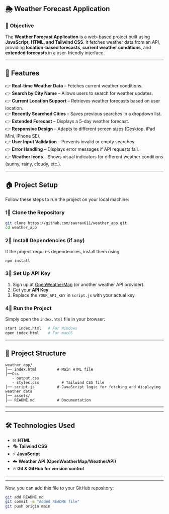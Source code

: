 ## 🌦 Weather Forecast Application

### 📌 **Objective**

The **Weather Forecast Application** is a web-based project built using **JavaScript, HTML, and Tailwind CSS**. It fetches weather data from an API, providing **location-based forecasts**, **current weather conditions**, and **extended forecasts** in a user-friendly interface.

---

## 🚀 **Features**

👉 **Real-time Weather Data** – Fetches current weather conditions.  
👉 **Search by City Name** – Allows users to search for weather updates.  
👉 **Current Location Support** – Retrieves weather forecasts based on user location.  
👉 **Recently Searched Cities** – Saves previous searches in a dropdown list.  
👉 **Extended Forecast** – Displays a 5-day weather forecast.  
👉 **Responsive Design** – Adapts to different screen sizes (Desktop, iPad Mini, iPhone SE).  
👉 **User Input Validation** – Prevents invalid or empty searches.  
👉 **Error Handling** – Displays error messages if API requests fail.  
👉 **Weather Icons** – Shows visual indicators for different weather conditions (sunny, rainy, cloudy, etc.).

---

## 🏠 **Project Setup**

Follow these steps to run the project on your local machine:

### **1⃣ Clone the Repository**

```bash
git clone https://github.com/saurav611/weather_app.git
cd weather_app
```

### **2⃣ Install Dependencies (if any)**

If the project requires dependencies, install them using:

```bash
npm install
```

### **3⃣ Set Up API Key**

1. Sign up at [OpenWeatherMap](https://openweathermap.org/) (or another weather API provider).
2. Get your **API Key**.
3. Replace the `YOUR_API_KEY` in `script.js` with your actual key.

### **4⃣ Run the Project**

Simply open the `index.html` file in your browser:

```bash
start index.html   # For Windows
open index.html    # For macOS
```

---

## 📁 **Project Structure**

```
weather_app/
│── index.html         # Main HTML file
│──Css
   - output.css
   - styles.css          # Tailwind CSS file
│── script.js          # JavaScript logic for fetching and displaying weather data
│── assets/
│── README.md          # Documentation
```

---

---

## 🛠 **Technologies Used**

- 🌐 **HTML**
- 🎭 **Tailwind CSS**
- ⚡ **JavaScript**
- ☁️ **Weather API (OpenWeatherMap/WeatherAPI)**
- 🔥 **Git & GitHub for version control**

---

---

Now, you can add this file to your GitHub repository:

```bash
git add README.md
git commit -m "Added README file"
git push origin main
```
